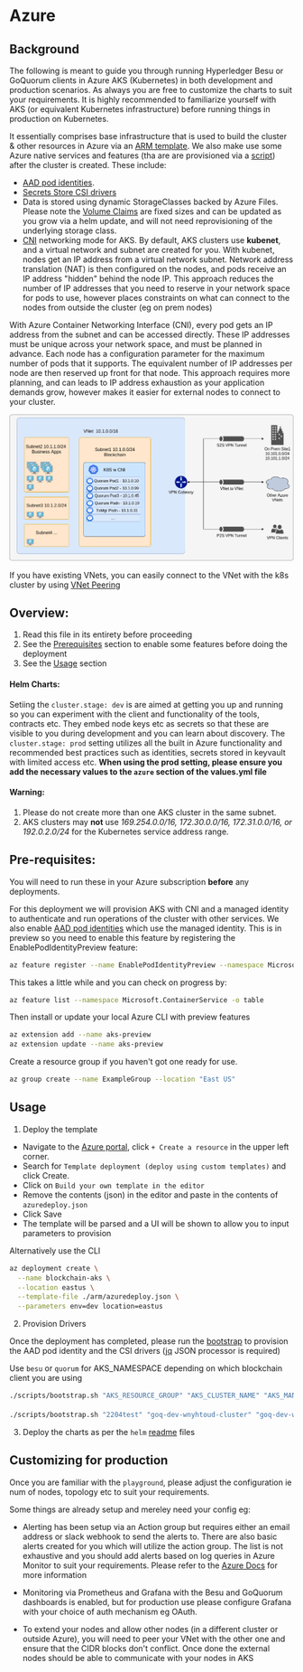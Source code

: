 
# Azure

## Background
The following is meant to guide you through running Hyperledger Besu or GoQuorum clients in Azure AKS (Kubernetes) in both development and production scenarios. As always you are free to customize the charts to suit your requirements. It is highly recommended to familiarize yourself with AKS (or equivalent Kubernetes infrastructure) before running things in production on Kubernetes.

It essentially comprises base infrastructure that is used to build the cluster & other resources in Azure via an [ARM template](./arm/azuredeploy.json). We also make use some Azure native services and features (tha are are provisioned via a [script](./scripts/bootstrap.sh)) after the cluster is created. These include:
- [AAD pod identities](https://docs.microsoft.com/en-us/azure/aks/use-azure-ad-pod-identity).
- [Secrets Store CSI drivers](https://docs.microsoft.com/en-us/azure/key-vault/general/key-vault-integrate-kubernetes)
- Data is stored using dynamic StorageClasses backed by Azure Files. Please note the [Volume Claims](https://docs.microsoft.com/en-us/azure/aks/azure-disks-dynamic-pv) are fixed sizes and can be updated as you grow via a helm update, and will not need reprovisioning of the underlying storage class.
- [CNI](https://docs.microsoft.com/en-us/azure/aks/configure-azure-cni#:~:text=With%20Azure%20Container%20Networking%20Interface,of%20pods%20that%20it%20supports.) networking mode for AKS. By default, AKS clusters use **kubenet**, and a virtual network and subnet are created for you. With kubenet, nodes get an IP address from a virtual network subnet. Network address translation (NAT) is then configured on the nodes, and pods receive an IP address "hidden" behind the node IP. This approach reduces the number of IP addresses that you need to reserve in your network space for pods to use, however places constraints on what can connect to the nodes from outside the cluster (eg on prem nodes)

With Azure Container Networking Interface (CNI), every pod gets an IP address from the subnet and can be accessed directly. These IP addresses must be unique across your network space, and must be planned in advance. Each node has a configuration parameter for the maximum number of pods that it supports. The equivalent number of IP addresses per node are then reserved up front for that node. This approach requires more planning, and can leads to IP address exhaustion as your application demands grow, however makes it easier for external nodes to connect to your cluster.

![Image aks_cni](../static/aks_cni.png)

If you have existing VNets, you can easily connect to the VNet with the k8s cluster by using [VNet Peering](https://docs.microsoft.com/en-us/azure/virtual-network/virtual-network-peering-overview)

## Overview:
1. Read this file in its entirety before proceeding
2. See the  [Prerequisites](#prerequisites) section to enable some features before doing the deployment
3. See the [Usage](#usage) section

#### Helm Charts:
Setiing the `cluster.stage: dev` is are aimed at getting you up and running so you can experiment with the client and functionality of the tools, contracts etc. They embed node keys etc as secrets so that these are visible to you during development and you can learn about discovery. The `cluster.stage: prod` setting utilizes all the built in Azure functionality and recommended best practices such as identities, secrets stored in keyvault with limited access etc. **When using the prod setting, please ensure you add the necessary values to the `azure` section of the values.yml file**

#### Warning:

1. Please do not create more than one AKS cluster in the same subnet.
2. AKS clusters may **not** use _169.254.0.0/16, 172.30.0.0/16, 172.31.0.0/16, or 192.0.2.0/24_ for the Kubernetes service address range.

## Pre-requisites:

You will need to run these in your Azure subscription **before** any deployments.

For this deployment we will provision AKS with CNI and a managed identity to authenticate and run operations of the cluster with other services. We also enable [AAD pod identities](https://docs.microsoft.com/en-us/azure/aks/use-azure-ad-pod-identity) which use the managed identity. This is in preview so you need to enable this feature by registering the EnablePodIdentityPreview feature:
```bash
az feature register --name EnablePodIdentityPreview --namespace Microsoft.ContainerService
```
This takes a little while and you can check on progress by:
```bash
az feature list --namespace Microsoft.ContainerService -o table
```

Then install or update your local Azure CLI with preview features
```bash
az extension add --name aks-preview
az extension update --name aks-preview
```

Create a resource group if you haven't got one ready for use.
```bash
az group create --name ExampleGroup --location "East US"
```

## Usage

1. Deploy the template
* Navigate to the [Azure portal](https://portal.azure.com), click `+ Create a resource` in the upper left corner.
* Search for `Template deployment (deploy using custom templates)` and click Create.
* Click on `Build your own template in the editor`
* Remove the contents (json) in the editor and paste in the contents of `azuredeploy.json`
* Click Save
* The template will be parsed and a UI will be shown to allow you to input parameters to provision

Alternatively use the CLI
```bash
az deployment create \
  --name blockchain-aks \
  --location eastus \
  --template-file ./arm/azuredeploy.json \
  --parameters env=dev location=eastus
```

2. Provision Drivers

Once the deployment has completed, please run the [bootstrap](../scripts/bootstrap.sh) to provision the AAD pod identity and the CSI drivers ([jq](https://stedolan.github.io/jq/) JSON processor is required)

Use `besu` or `quorum` for AKS_NAMESPACE depending on which blockchain client you are using

```bash
./scripts/bootstrap.sh "AKS_RESOURCE_GROUP" "AKS_CLUSTER_NAME" "AKS_MANAGED_IDENTITY" "AKS_NAMESPACE"

./scripts/bootstrap.sh "2204test" "goq-dev-wnyhtoud-cluster" "goq-dev-wnyhtoud-ops-identity" "quorum"

```

3. Deploy the charts as per the `helm` [readme](../helm/README.md) files


## Customizing for production

Once you are familiar with the `playground`, please adjust the configuration ie num of nodes, topology etc to suit your requirements.

Some things are already setup and mereley need your config eg:
- Alerting has been setup via an Action group but requires either an email address or slack webhook to send the alerts to. There are also basic alerts created for you which will utilize the action group. The list is not exhaustive and you should add alerts based on log queries in Azure Monitor to suit your requirements. Please refer to the [Azure Docs](https://docs.microsoft.com/en-us/azure/azure-monitor/alerts/action-groups-create-resource-manager-template) for more information

- Monitoring via Prometheus and Grafana with the Besu and GoQuorum dashboards is enabled, but for production use please configure Grafana with your choice of auth mechanism eg OAuth.

- To extend your nodes and allow other nodes (in a different cluster or outside Azure), you will need to peer your VNet with the other one and ensure that the CIDR blocks don't conflict. Once done the external nodes should be able to communicate with your nodes in AKS
